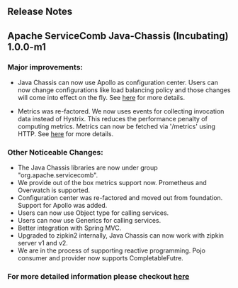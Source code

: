 ## Release Notes

## Apache ServiceComb Java-Chassis (Incubating) 1.0.0-m1

### Major improvements:

 - Java Chassis can now use Apollo as configuration center. Users can now
change configurations like load balancing policy and those changes will
come into effect on the fly.
See [here](http://servicecomb.incubator.apache.org/users/dynamic-config/) for more
details.

 - Metrics was re-factored. We now uses events for collecting invocation data
instead of Hystrix. This reduces the performance penalty of computing
metrics.
Metrics can now be fetched via '/metrics' using HTTP.
See [here](http://servicecomb.incubator.apache.org/users/metrics-in-1.0.0-m1/) for
more details.

### Other Noticeable Changes:

- The Java Chassis libraries are now under group "org.apache.servicecomb".
- We provide out of the box metrics support now. Prometheus and Overwatch
is supported.
- Configuration center was re-factored and moved out from foundation.
Support for Apollo was added.
- Users can now use Object type for calling services.
- Users can now use Generics for calling services.
- Better integration with Spring MVC.
- Upgraded to zipkin2 internally, Java Chassis can now work with zipkin
server v1 and v2.
- We are in the process of supporting reactive programming. Pojo consumer
and provider now supports CompletableFutre.

### For more detailed information please checkout [here](https://issues.apache.org/jira/secure/ReleaseNote.jspa?projectId=12321626&version=12342351)
